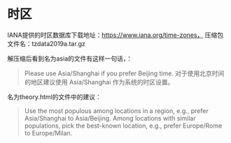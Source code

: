 # 时区

IANA提供的时区数据库下载地址：https://www.iana.org/time-zones， 压缩包文件名：tzdata2019a.tar.gz

解压缩后看到名为asia的文件有这样一句话，：
> Please use Asia/Shanghai if you prefer Beijing time.
对于使用北京时间的地区建议使用 Asia/Shanghai 作为系统的时区设置。

名为theory.html的文件中的建议：
> Use the most populous among locations in a region, e.g., prefer Asia/Shanghai to Asia/Beijing. Among locations with similar populations, pick the best-known location, e.g., prefer Europe/Rome to Europe/Milan.
